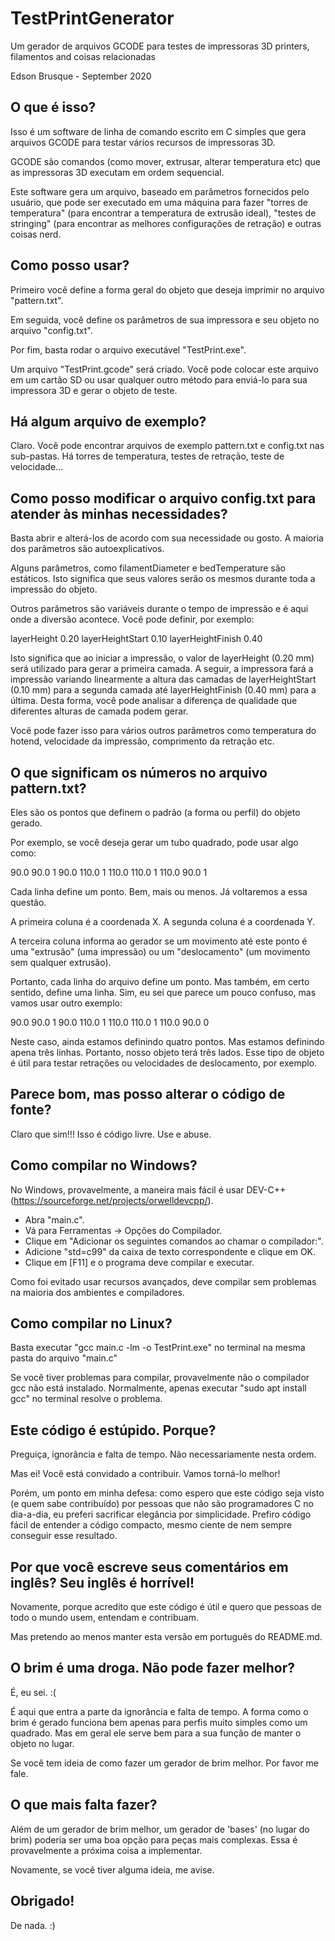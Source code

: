 # TestPrintGenerator

Um gerador de arquivos GCODE para testes de impressoras 3D printers, filamentos and coisas relacionadas

Edson Brusque - September 2020


## O que é isso?

Isso é um software de linha de comando escrito em C simples que gera arquivos GCODE para testar vários recursos de impressoras 3D.

GCODE são comandos (como mover, extrusar, alterar temperatura etc) que as impressoras 3D executam em ordem sequencial.

Este software gera um arquivo, baseado em parâmetros fornecidos pelo usuário, que pode ser executado em uma máquina para fazer "torres de temperatura" (para encontrar a temperatura de extrusão ideal), "testes de stringing" (para encontrar as melhores configurações de retração) e outras coisas nerd.


## Como posso usar?

Primeiro você define a forma geral do objeto que deseja imprimir no arquivo "pattern.txt".

Em seguida, você define os parâmetros de sua impressora e seu objeto no arquivo "config.txt".

Por fim, basta rodar o arquivo executável "TestPrint.exe".

Um arquivo "TestPrint.gcode" será criado. Você pode colocar este arquivo em um cartão SD ou usar qualquer outro método para enviá-lo para sua impressora 3D e gerar o objeto de teste.


## Há algum arquivo de exemplo?

Claro. Você pode encontrar arquivos de exemplo pattern.txt e config.txt nas sub-pastas. Há torres de temperatura, testes de retração, teste de velocidade...


## Como posso modificar o arquivo config.txt para atender às minhas necessidades?

Basta abrir e alterá-los de acordo com sua necessidade ou gosto. A maioria dos parâmetros são autoexplicativos.

Alguns parâmetros, como filamentDiameter e bedTemperature são estáticos. Isto significa que seus valores serão os mesmos durante toda a impressão do objeto.

Outros parâmetros são variáveis durante o tempo de impressão e é aqui onde a diversão acontece. Você pode definir, por exemplo:

layerHeight 0.20
layerHeightStart 0.10
layerHeightFinish 0.40

Isto significa que ao iniciar a impressão, o valor de layerHeight (0.20 mm) será utilizado para gerar a primeira camada. A seguir, a impressora fará a impressão variando linearmente a altura das camadas de layerHeightStart (0.10 mm) para a segunda camada até layerHeightFinish (0.40 mm) para a última. Desta forma, você pode analisar a diferença de qualidade que diferentes alturas de camada podem gerar.

Você pode fazer isso para vários outros parâmetros como temperatura do hotend, velocidade da impressão, comprimento da retração etc.


## O que significam os números no arquivo pattern.txt?

Eles são os pontos que definem o padrão (a forma ou perfil) do objeto gerado.

Por exemplo, se você deseja gerar um tubo quadrado, pode usar algo como:

 90.0  90.0 1
 90.0 110.0 1
110.0 110.0 1
110.0  90.0 1

Cada linha define um ponto. Bem, mais ou menos. Já voltaremos a essa questão.

A primeira coluna é a coordenada X. A segunda coluna é a coordenada Y.

A terceira coluna informa ao gerador se um movimento até este ponto é uma "extrusão" (uma impressão) ou um "deslocamento" (um movimento sem qualquer extrusão).

Portanto, cada linha do arquivo define um ponto. Mas também, em certo sentido, define uma linha. Sim, eu sei que parece um pouco confuso, mas vamos usar outro exemplo:

 90.0  90.0 1
 90.0 110.0 1
110.0 110.0 1
110.0  90.0 0

Neste caso, ainda estamos definindo quatro pontos. Mas estamos definindo apena três linhas. Portanto, nosso objeto terá três lados. Esse tipo de objeto é útil para testar retrações ou velocidades de deslocamento, por exemplo.


## Parece bom, mas posso alterar o código de fonte?

Claro que sim!!! Isso é código livre. Use e abuse.


## Como compilar no Windows?

No Windows, provavelmente, a maneira mais fácil é usar DEV-C++ (https://sourceforge.net/projects/orwelldevcpp/).

* Abra "main.c".
* Vá para Ferramentas -> Opções do Compilador.
* Clique em "Adicionar os seguintes comandos ao chamar o compilador:".
* Adicione "std=c99" da caixa de texto correspondente e clique em OK.
* Clique em [F11] e o programa deve compilar e executar.

Como foi evitado usar recursos avançados, deve compilar sem problemas na maioria dos ambientes e compiladores.


## Como compilar no Linux?

Basta executar "gcc main.c -lm -o TestPrint.exe" no terminal na mesma pasta do arquivo "main.c"

Se você tiver problemas para compilar, provavelmente não o compilador gcc não está instalado. Normalmente, apenas executar "sudo apt install gcc" no terminal resolve o problema.


## Este código é estúpido. Porque?

Preguiça, ignorância e falta de tempo. Não necessariamente nesta ordem.

Mas ei! Você está convidado a contribuir. Vamos torná-lo melhor!

Porém, um ponto em minha defesa: como espero que este código seja visto (e quem sabe contribuído) por pessoas que não são programadores C no dia-a-dia, eu preferi sacrificar elegância por simplicidade. Prefiro código fácil de entender a código compacto, mesmo ciente de nem sempre conseguir esse resultado.


## Por que você escreve seus comentários em inglês? Seu inglês é horrível!

Novamente, porque acredito que este código é útil e quero que pessoas de todo o mundo usem, entendam e contribuam.

Mas pretendo ao menos manter esta versão em português do README.md.


## O brim é uma droga. Não pode fazer melhor?

É, eu sei. :(

É aqui que entra a parte da ignorância e falta de tempo. A forma como o brim é gerado funciona bem apenas para perfis muito simples como um quadrado. Mas em geral ele serve bem para a sua função de manter o objeto no lugar.

Se você tem ideia de como fazer um gerador de brim melhor. Por favor me fale.


## O que mais falta fazer?

Além de um gerador de brim melhor, um gerador de 'bases' (no lugar do brim) poderia ser uma boa opção para peças mais complexas. Essa é provavelmente a próxima coisa a implementar.

Novamente, se você tiver alguma ideia, me avise.


## Obrigado!

De nada. :)
